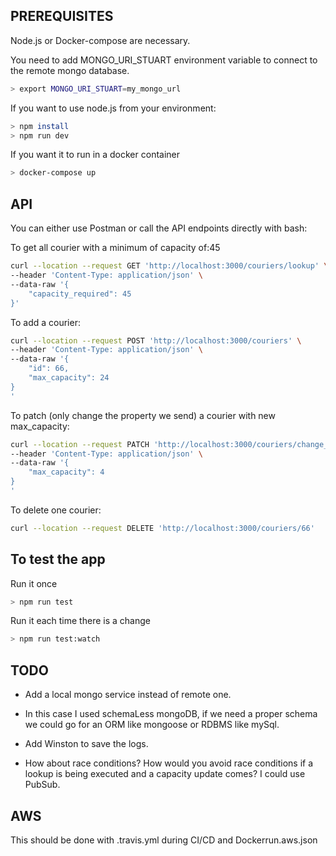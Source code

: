 ## PREREQUISITES

Node.js or Docker-compose are necessary.

You need to add MONGO_URI_STUART environment variable to connect to the remote mongo database.

```bash
> export MONGO_URI_STUART=my_mongo_url
```

If you want to use node.js from your environment:

```bash
> npm install
> npm run dev
```

If you want it to run in a docker container

```bash
> docker-compose up
```

## API

You can either use Postman or call the API endpoints directly with bash:

To get all courier with a minimum of capacity of:45

```bash
curl --location --request GET 'http://localhost:3000/couriers/lookup' \
--header 'Content-Type: application/json' \
--data-raw '{
    "capacity_required": 45
}'
```

To add a courier:

```bash
curl --location --request POST 'http://localhost:3000/couriers' \
--header 'Content-Type: application/json' \
--data-raw '{
    "id": 66,
    "max_capacity": 24
}
'
```

To patch (only change the property we send) a courier with new max_capacity:

```bash
curl --location --request PATCH 'http://localhost:3000/couriers/change_capacity/22' \
--header 'Content-Type: application/json' \
--data-raw '{
    "max_capacity": 4
}
'
```

To delete one courier:

```bash
curl --location --request DELETE 'http://localhost:3000/couriers/66'
```

## To test the app

Run it once

```bash
> npm run test
```

Run it each time there is a change

```bash
> npm run test:watch
```

## TODO

- Add a local mongo service instead of remote one.

- In this case I used schemaLess mongoDB, if we need a proper schema we could go for an ORM like mongoose or RDBMS like mySql.

- Add Winston to save the logs.

- How about race conditions? How would you avoid race conditions if a lookup is being executed and a capacity update comes?
  I could use PubSub.

## AWS

This should be done with .travis.yml during CI/CD and Dockerrun.aws.json

